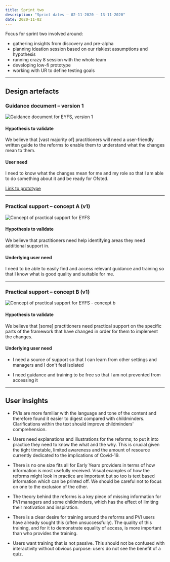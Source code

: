 ```yaml
---
title: Sprint two
description: "Sprint dates – 02-11-2020 — 13-11-2020"
date: 2020-11-02
---
```


Focus for sprint two involved around:

* gathering insights from discovery and pre-alpha
* planning ideation session based on our riskiest assumptions and hypothesis
* running crazy 8 session with the whole team
* developing low-fi prototype
* working with UR to define testing goals

* * *

## Design artefacts

### Guidance document – version 1

![Guidance document for EYFS, version 1](/images/sprint-two/01-guidance-doc--v1.png)

#### Hypothesis to validate

We believe that [vast majority of] practitioners will need a user-friendly written guide to the reforms to enable them to understand what the changes mean to them.

#### User need

I need to know what the changes mean for me and my role so that I am able to do something about it and be ready for Ofsted.

[Link to prototype](https://eyfs-content.netlify.app/early-years/sprint-2/help-for-early-years-childcare-providers-v1/)

* * *

### Practical support – concept A (v1)

![Concept of practical support for EYFS](/images/sprint-two/02-practical-support__concept-a--v1.png)

#### Hypothesis to validate

We believe that practitioners need help identifying areas they need additional support in.

#### Underlying user need

I need to be able to easily find and access relevant guidance and training so that I know what is good quality and suitable for me.

* * *

### Practical support – concept B (v1)

![Concept of practical support for EYFS - concept b](/images/sprint-two/03-practical-support__concept-b--v1.png)

#### Hypothesis to validate

We believe that [some] practitioners need practical support on the specific parts of the framework that have changed in order for them to implement the changes.

#### Underlying user need

* I need a source of support so that I can learn from other settings and managers and I don't feel isolated

* I need guidance and training to be free so that I am not prevented from accessing it

* * *

## User insights

* PVIs are more familiar with the language and tone of the content and therefore found it easier to digest compared with childminders. Clarifications within the text should improve childminders' comprehension.

* Users need explanations and illustrations for the reforms; to put it into practice they need to know the what and the why. This is crucial given the tight timetable, limited awareness and the amount of resource currently dedicated to the implications of Covid-19.

* There is no one size fits all for Early Years providers in terms of how information is most usefully received. Visual examples of how the reforms might look in practice are important but so too is text based information which can be printed off. We should be careful not to focus on one to the exclusion of the other.

* The theory behind the reforms is a key piece of missing information for PVI managers and some childminders, which has the effect of limiting their motivation and inspiration.

* There is a clear desire for training around the reforms and PVI users have already sought this (often unsuccessfully). The quality of this training, and for it to demonstrate equality of access, is more important than who provides the training.

* Users want training that is not passive. This should not be confused with interactivity without obvious purpose: users do not see the benefit of a quiz.
